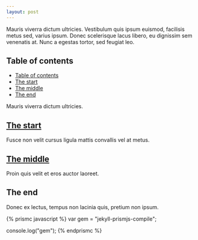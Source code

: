 ```yaml
---
layout: post
---
```


Mauris viverra dictum ultricies. Vestibulum quis ipsum euismod, facilisis metus sed, varius ipsum. Donec scelerisque lacus libero, eu dignissim sem venenatis at. Nunc a egestas tortor, sed feugiat leo.

## Table of contents
- [Table of contents](#table-of-contents)
- [The start](#the-start)
- [The middle](#the-middle)
- [The end](#the-end)

Mauris viverra dictum ultricies.

## [The start](#the-start)

Fusce non velit cursus ligula mattis convallis vel at metus.


## [The middle](#the-middle)

Proin quis velit et eros auctor laoreet. 

## The end

Donec ex lectus, tempus non lacinia quis, pretium non ipsum.

<div>
{% prismc javascript %}
var gem = "jekyll-prismjs-compile";

console.log("gem");
{% endprismc %}
</div>